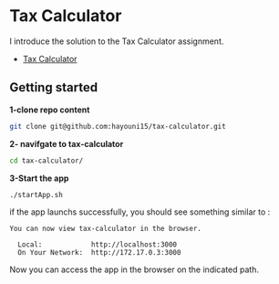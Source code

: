 # Tax Calculator

I introduce the solution to the Tax Calculator assignment.

* [Tax Calculator](https://github.com/Points/interview-test-server/blob/master/api/tax_calculator/INSTRUCTIONS.md)

## Getting started

**1-clone repo content**
```bash
git clone git@github.com:hayouni15/tax-calculator.git
```
**2- navifgate to tax-calculator**

```bash
cd tax-calculator/
```
**3-Start the app**

```bash
./startApp.sh 
```

if the app launchs successfully, you should see something similar to :
```
You can now view tax-calculator in the browser.

  Local:            http://localhost:3000
  On Your Network:  http://172.17.0.3:3000
```
Now you can access the app in the browser on the indicated path.
